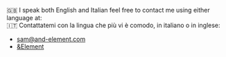 🇬🇧 I speak both English and Italian feel free to contact me using either language at:\
🇮🇹 Contattatemi con la lingua che più vi è comodo, in italiano o in inglese:
- sam@and-element.com
- [&Element](https://and-element.com/)



